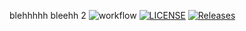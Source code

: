 blehhhhh
bleehh 2
![workflow](https://github.com/<evehc>/<sem>/actions/workflows/main.yml/badge.svg)
[![LICENSE](https://img.shields.io/github/license/<Eve-C-2>/devops.svg?style=flat-square)](https://github.com/<Eve-C-2>/devops/blob/master/LICENSE)
[![Releases](https://img.shields.io/github/release/<Eve-C-2>/devops/all.svg?style=flat-square)](https://github.com/<Eve-C-2>/devops/releases)